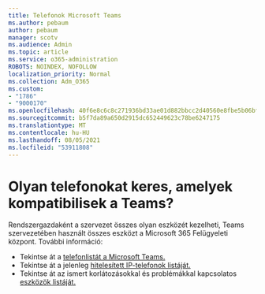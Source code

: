 ```yaml
---
title: Telefonok Microsoft Teams
ms.author: pebaum
author: pebaum
manager: scotv
ms.audience: Admin
ms.topic: article
ms.service: o365-administration
ROBOTS: NOINDEX, NOFOLLOW
localization_priority: Normal
ms.collection: Adm_O365
ms.custom:
- "1786"
- "9000170"
ms.openlocfilehash: 40f6e8c6c8c271936bd33ae01d882bbcc2d40560e8fbe5b06bf9d12788f116d4
ms.sourcegitcommit: b5f7da89a650d2915dc652449623c78be6247175
ms.translationtype: MT
ms.contentlocale: hu-HU
ms.lasthandoff: 08/05/2021
ms.locfileid: "53911808"
---
```

# <a name="are-you-looking-for-phones-that-are-compatible-with-teams"></a>Olyan telefonokat keres, amelyek kompatibilisek a Teams?

Rendszergazdaként a [](https://docs.microsoft.com/microsoftteams/device-management) szervezet összes olyan eszközét kezelheti, Teams szervezetében használt összes eszközt a Microsoft 365 Felügyeleti központ. További információ: 

- Tekintse át a [telefonlistát a Microsoft Teams.](https://docs.microsoft.com/microsoftteams/phones-for-teams) 
- Tekintse át a jelenleg [hitelesített IP-telefonok listáját.](https://docs.microsoft.com/microsoftteams/teams-ip-phones#currently-certified-ip-phones) 
- Tekintse át az ismert korlátozásokkal és problémákkal kapcsolatos [eszközök listáját.](https://support.office.com/article/control-calls-using-a-headset-in-teams-65d6e104-444d-4013-b8c2-f11317dd69a8) 